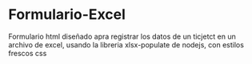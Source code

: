# Formulario-Excel
Formulario html diseñado apra registrar los datos de un ticjetct en un archivo de excel, usando la libreria xlsx-populate de nodejs, con estilos frescos css
